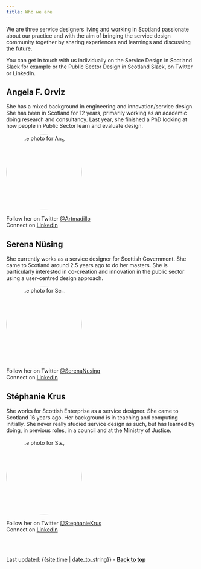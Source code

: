 ```yaml
---
title: Who we are
---
```



We are three service designers living and working in Scotland passionate about our practice and with the aim of bringing the service design community together by sharing experiences and learnings and discussing the future.

You can get in touch with us individually on the Service Design in Scotland Slack for example or the Public Sector Design in Scotland Slack, on Twitter or LinkedIn.


<h2 class="top-line">Angela F. Orviz</h2>

She has a mixed background in engineering and innovation/service design. She has been in Scotland for 12 years, primarily working as an academic doing research and consultancy. Last year, she finished a PhD looking at how people in Public Sector learn and evaluate design.

<p><image src="/practitioner-stories/images/photoAFO.jpeg"  width="200" height="200" style="vertical-align:middle; border-radius: 100%" alt="profile photo for Angela"></image></p>

<p>Follow her on Twitter <a href="https://twitter.com/Artmadillo" target="_blank">@Artmadillo</a><br>
Connect on <a href="https://www.linkedin.com/in/aforviz/" target="_blank">LinkedIn</a></p>


<h2 class="top-line">Serena Nüsing</h2>

She currently works as a service designer for Scottish Government. She came to Scotland around 2.5 years ago to do her masters. She is particularly interested in co-creation and innovation in the public sector using a user-centred design approach.

<p><image src="/practitioner-stories/images/photoSN.jpeg"  width="200" height="200" style="vertical-align:middle; border-radius: 100%" alt="profile photo for Serena"></image></p>

<p>Follow her on Twitter <a href="https://twitter.com/SerenaNusing" target="_blank">@SerenaNusing</a><br>
Connect on <a href="https://www.linkedin.com/in/serena-n%C3%BCsing-543295173/" target="_blank">LinkedIn</a></p>


<h2 class="top-line">Stéphanie Krus</h2>

She works for Scottish Enterprise as a service designer. She came to Scotland 16 years ago. Her background is in teaching and computing initially. She never really studied service design as such, but has learned by doing, in previous roles, in a council and at the Ministry of Justice.

<p><image src="/practitioner-stories/images/photoSK.png"  width="200" height="200" style="vertical-align:middle; border-radius: 100%" alt="profile photo for Stéphanie"></image></p>

<p>Follow her on Twitter <a href="https://twitter.com/StephanieKrus" target="_blank">@StephanieKrus</a><br>
Connect on <a href="https://www.linkedin.com/in/stephanie-krus/" target="_blank">LinkedIn</a></p>

<br><br>
<div>Last updated: {{site.time | date_to_string}} - <a href="#"><strong>Back to top</strong></a></div>
